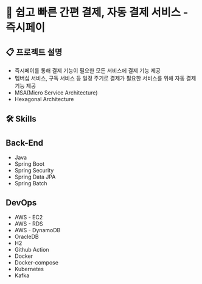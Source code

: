 # 💸 쉽고 빠른 간편 결제, 자동 결제 서비스 - 즉시페이

## 📋 프로젝트 설명

- 즉시페이를 통해 결제 기능이 필요한 모든 서비스에 결제 기능 제공
- 멤버십 서비스, 구독 서비스 등 일정 주기로 결제가 필요한 서비스를 위해 자동 결제 기능 제공
- MSA(Micro Service Architecture)
- Hexagonal Architecture
  <br>

## 🛠️ Skills

## Back-End

- Java
- Spring Boot
- Spring Security
- Spring Data JPA
- Spring Batch

## DevOps

- AWS - EC2
- AWS - RDS
- AWS - DynamoDB
- OracleDB
- H2
- Github Action
- Docker
- Docker-compose
- Kubernetes
- Kafka
